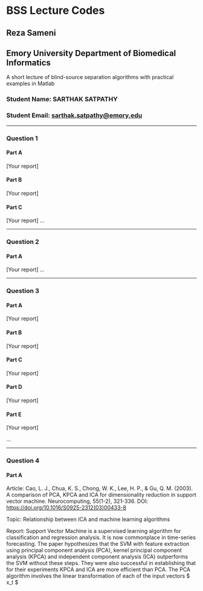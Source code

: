 # BSS Lecture Codes
## Reza Sameni
## Emory University Department of Biomedical Informatics

A short lecture of blind-source separation algorithms with practical examples in Matlab

### Student Name: SARTHAK SATPATHY
### Student Email: sarthak.satpathy@emory.edu
***
### Question 1
#### Part A
[Your report]
#### Part B
[Your report]
#### Part C
[Your report]
…
***
### Question 2
#### Part A
[Your report]
…
***
### Question 3
#### Part A
[Your report]
#### Part B
[Your report]
#### Part C
[Your report]
#### Part D
[Your report]
#### Part E
[Your report]

…
***
### Question 4
#### Part A

Article: Cao, L. J., Chua, K. S., Chong, W. K., Lee, H. P., & Gu, Q. M. (2003). A comparison of PCA, KPCA and ICA for dimensionality reduction in
support vector machine. Neurocomputing, 55(1-2), 321-336. DOI: https://doi.org/10.1016/S0925-2312(03)00433-8

Topic: Relationship between ICA and machine learning algorithms

Report:
Support Vector Machine is a supervised learning algorithm for classification and regression analysis. It is now commonplace in time-series forecasting. The paper hypothesizes that the SVM with feature extraction using principal component analysis (PCA), kernel principal component analysis (KPCA) and independent component analysis (ICA) outperforms the SVM without these steps. They were also successful in establishing that for their experiments KPCA and ICA are more efficient than PCA. The PCA algorithm involves the linear transformation of each of the input vectors $ x_t $
